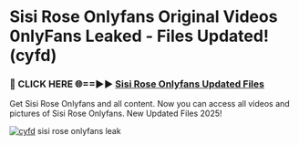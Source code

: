 # Sisi Rose Onlyfans Original Videos 0nlyFans Leaked - Files Updated! (cyfd)

<h3>🔴 CLICK HERE 🌐==►► <a href="https://tinyurl.com/2jnfzry5" rel="nofollow">Sisi Rose Onlyfans Updated Files</a></h3>

Get Sisi Rose Onlyfans and all content. Now you can access all videos and pictures of Sisi Rose Onlyfans. New Updated Files 2025!

[![cyfd](https://i.imgur.com/GyGTBgg.gif)](https://tinyurl.com/2jnfzry5)
sisi rose onlyfans leak